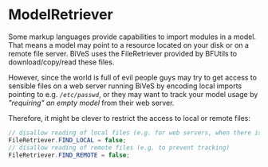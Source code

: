 ModelRetriever 
================

Some markup languages provide capabilities to import modules in a model. That means a model may point to a resource located on your disk or on a remote file server. BiVeS uses the FileRetriever provided by BFUtils to download/copy/read these files.

However, since the world is full of evil people guys may try to get access to sensible files on a web server running BiVeS by encoding local imports pointing to e.g. *`/etc/passwd`*, or they may want to track your model usage by *"requiring" an empty model* from their web server.

Therefore, it might be clever to restrict the access to local or remote files:

```java
// disallow reading of local files (e.g. for web servers, when there is nothing useful stored locally)
FileRetriever.FIND_LOCAL = false;
// disallow reading of remote files (e.g. to prevent tracking)
FileRetriever.FIND_REMOTE = false;
```
